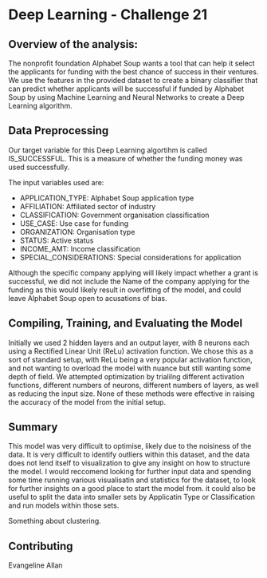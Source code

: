 # Deep Learning - Challenge 21

## Overview of the analysis: 
The nonprofit foundation Alphabet Soup wants a tool that can help it select the applicants for funding with the best chance of success in their ventures. We use the features in the provided dataset to create a binary classifier that can predict whether applicants will be successful if funded by Alphabet Soup by using Machine Learning and Neural Networks to create a Deep Learning algorithm. 

## Data Preprocessing
Our target variable for this Deep Learning algortihm is called IS_SUCCESSFUL. This is a measure of whether the funding money was used successfully. 

The input variables used are: 
- APPLICATION_TYPE: Alphabet Soup application type
- AFFILIATION: Affiliated sector of industry
- CLASSIFICATION: Government organisation classification
- USE_CASE: Use case for funding
- ORGANIZATION: Organisation type
- STATUS: Active status
- INCOME_AMT: Income classification
- SPECIAL_CONSIDERATIONS: Special considerations for application
  
Although the specific company applying will likely impact whether a grant is successful, we did not include the Name of the company applying for the funding as this would likely result in overfitting of the model, and could leave Alphabet Soup open to acusations of bias. 

## Compiling, Training, and Evaluating the Model
Initially we used 2 hidden layers and an output layer, with 8 neurons each using a Rectified Linear Unit (ReLu) activation function. We chose this as a sort of standard setup, with ReLu being a very popular activation function, and not wanting to overload the model with nuance but still wanting some depth of field. We attempted optimization by trialilng different activation functions, different numbers of neurons, different numbers of layers, as well as reducing the input size. None of these methods were effective in raising the accuracy of the model from the initial setup. 

## Summary

This model was very difficult to optimise, likely due to the noisiness of the data. It is very difficult to identify outliers within this dataset, and the data does not lend itself to visualization to give any insight on how to structure the model. I would reccomend looking for further input data and spending some time running various visualisatin and statistics for the dataset, to look for further insights on a good place to start the model from. it could also be useful to split the data into smaller sets by Applicatin Type or Classification and run models within those sets. 

Something about clustering. 

## Contributing
Evangeline Allan
